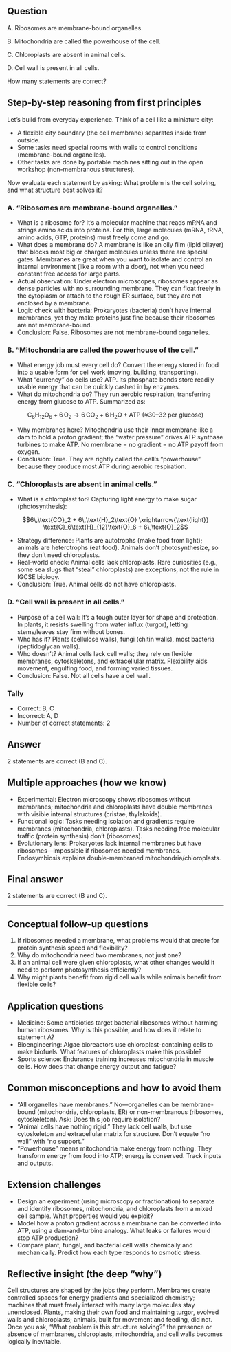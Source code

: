## Question
A. Ribosomes are membrane-bound organelles.

B. Mitochondria are called the powerhouse of the cell.

C. Chloroplasts are absent in animal cells.

D. Cell wall is present in all cells.

How many statements are correct?

## Step-by-step reasoning from first principles

Let’s build from everyday experience. Think of a cell like a miniature city:
- A flexible city boundary (the cell membrane) separates inside from outside.
- Some tasks need special rooms with walls to control conditions (membrane-bound organelles).
- Other tasks are done by portable machines sitting out in the open workshop (non-membranous structures).

Now evaluate each statement by asking: What problem is the cell solving, and what structure best solves it?

### A. “Ribosomes are membrane-bound organelles.”
- What is a ribosome for? It’s a molecular machine that reads mRNA and strings amino acids into proteins. For this, large molecules (mRNA, tRNA, amino acids, GTP, proteins) must freely come and go.
- What does a membrane do? A membrane is like an oily film (lipid bilayer) that blocks most big or charged molecules unless there are special gates. Membranes are great when you want to isolate and control an internal environment (like a room with a door), not when you need constant free access for large parts.
- Actual observation: Under electron microscopes, ribosomes appear as dense particles with no surrounding membrane. They can float freely in the cytoplasm or attach to the rough ER surface, but they are not enclosed by a membrane.
- Logic check with bacteria: Prokaryotes (bacteria) don’t have internal membranes, yet they make proteins just fine because their ribosomes are not membrane-bound.
- Conclusion: False. Ribosomes are not membrane-bound organelles.

### B. “Mitochondria are called the powerhouse of the cell.”
- What energy job must every cell do? Convert the energy stored in food into a usable form for cell work (moving, building, transporting).
- What “currency” do cells use? ATP. Its phosphate bonds store readily usable energy that can be quickly cashed in by enzymes.
- What do mitochondria do? They run aerobic respiration, transferring energy from glucose to ATP. Summarized as:

```math
\text{C}_6\text{H}_{12}\text{O}_6 + 6\,\text{O}_2 \rightarrow 6\,\text{CO}_2 + 6\,\text{H}_2\text{O} + \text{ATP (≈30–32 per glucose)}
```

- Why membranes here? Mitochondria use their inner membrane like a dam to hold a proton gradient; the “water pressure” drives ATP synthase turbines to make ATP. No membrane = no gradient = no ATP payoff from oxygen.
- Conclusion: True. They are rightly called the cell’s “powerhouse” because they produce most ATP during aerobic respiration.

### C. “Chloroplasts are absent in animal cells.”
- What is a chloroplast for? Capturing light energy to make sugar (photosynthesis):

```math
6\,\text{CO}_2 + 6\,\text{H}_2\text{O} \xrightarrow{\text{light}} \text{C}_6\text{H}_{12}\text{O}_6 + 6\,\text{O}_2
```

- Strategy difference: Plants are autotrophs (make food from light); animals are heterotrophs (eat food). Animals don’t photosynthesize, so they don’t need chloroplasts.
- Real-world check: Animal cells lack chloroplasts. Rare curiosities (e.g., some sea slugs that “steal” chloroplasts) are exceptions, not the rule in IGCSE biology.
- Conclusion: True. Animal cells do not have chloroplasts.

### D. “Cell wall is present in all cells.”
- Purpose of a cell wall: It’s a tough outer layer for shape and protection. In plants, it resists swelling from water influx (turgor), letting stems/leaves stay firm without bones.
- Who has it? Plants (cellulose walls), fungi (chitin walls), most bacteria (peptidoglycan walls).
- Who doesn’t? Animal cells lack cell walls; they rely on flexible membranes, cytoskeletons, and extracellular matrix. Flexibility aids movement, engulfing food, and forming varied tissues.
- Conclusion: False. Not all cells have a cell wall.

### Tally
- Correct: B, C
- Incorrect: A, D
- Number of correct statements: 2

## Answer
2 statements are correct (B and C).

## Multiple approaches (how we know)
- Experimental: Electron microscopy shows ribosomes without membranes; mitochondria and chloroplasts have double membranes with visible internal structures (cristae, thylakoids).
- Functional logic: Tasks needing isolation and gradients require membranes (mitochondria, chloroplasts). Tasks needing free molecular traffic (protein synthesis) don’t (ribosomes).
- Evolutionary lens: Prokaryotes lack internal membranes but have ribosomes—impossible if ribosomes needed membranes. Endosymbiosis explains double-membraned mitochondria/chloroplasts.

## Final answer
2 statements are correct (B and C).

---

## Conceptual follow-up questions
1. If ribosomes needed a membrane, what problems would that create for protein synthesis speed and flexibility?
2. Why do mitochondria need two membranes, not just one?
3. If an animal cell were given chloroplasts, what other changes would it need to perform photosynthesis efficiently?
4. Why might plants benefit from rigid cell walls while animals benefit from flexible cells?

## Application questions
- Medicine: Some antibiotics target bacterial ribosomes without harming human ribosomes. Why is this possible, and how does it relate to statement A?
- Bioengineering: Algae bioreactors use chloroplast-containing cells to make biofuels. What features of chloroplasts make this possible?
- Sports science: Endurance training increases mitochondria in muscle cells. How does that change energy output and fatigue?

## Common misconceptions and how to avoid them
- “All organelles have membranes.” No—organelles can be membrane-bound (mitochondria, chloroplasts, ER) or non-membranous (ribosomes, cytoskeleton). Ask: Does this job require isolation?
- “Animal cells have nothing rigid.” They lack cell walls, but use cytoskeleton and extracellular matrix for structure. Don’t equate “no wall” with “no support.”
- “Powerhouse” means mitochondria make energy from nothing. They transform energy from food into ATP; energy is conserved. Track inputs and outputs.

## Extension challenges
- Design an experiment (using microscopy or fractionation) to separate and identify ribosomes, mitochondria, and chloroplasts from a mixed cell sample. What properties would you exploit?
- Model how a proton gradient across a membrane can be converted into ATP, using a dam-and-turbine analogy. What leaks or failures would stop ATP production?
- Compare plant, fungal, and bacterial cell walls chemically and mechanically. Predict how each type responds to osmotic stress.

## Reflective insight (the deep “why”)
Cell structures are shaped by the jobs they perform. Membranes create controlled spaces for energy gradients and specialized chemistry; machines that must freely interact with many large molecules stay unenclosed. Plants, making their own food and maintaining turgor, evolved walls and chloroplasts; animals, built for movement and feeding, did not. Once you ask, “What problem is this structure solving?” the presence or absence of membranes, chloroplasts, mitochondria, and cell walls becomes logically inevitable.